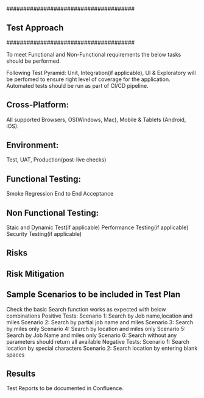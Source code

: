 ######################################
##          Test Approach       ##
######################################

To meet Functional and Non-Functional requirements the below tasks should be performed.

Following Test Pyramid: 
Unit, Integration(if applicable), UI & Exploratory will be perfomed to ensure right level of coverage for the application.
Automated tests should be run as part of CI/CD pipeline.

## Cross-Platform:
All supported Browsers, OS(Windows, Mac), Mobile & Tablets (Android, iOS).

## Environment:
Test, UAT, Production(post-live checks)

## Functional Testing:
Smoke
Regression
End to End
Acceptance

## Non Functional Testing:
Staic and Dynamic Test(if applicable)
Performance Testing(if applicable)
Security Testing(if applicable)

## Risks 

## Risk Mitigation

## Sample Scenarios to be included in Test Plan

Check the basic Search function works as expected with below combinations
Positive Tests:
                Scenario 1: Search by Job name,location and miles
                Scenario 2: Search by partial job name and miles
                Scenario 3: Search by miles only 
                Scenario 4: Search by location and miles only
                Scenario 5: Search by Job Name and miles only
                Scenario 6: Search without any parameters should return all available
Negative Tests:
                Scenario 1: Search location by special characters
                Scenario 2: Search location by entering blank spaces

## Results
Test Reports to be documented in Confluence.